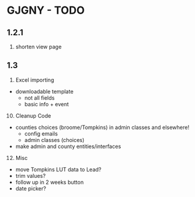 # GJGNY - TODO

## 1.2.1
1.	shorten view page
		
## 1.3		
1.	Excel importing	
 - downloadable template		
     - not all fields		
	- basic info + event			
10.	Cleanup	Code
 -  counties choices (broome/Tompkins) in admin classes and elsewhere!
     - config emails
	 - admin classes (choices)
 -  make admin and county entities/interfaces
12.	Misc	
 -	move Tompkins LUT data to Lead?
 -	trim values?
 -	follow up in 2 weeks button
 -	date picker?
